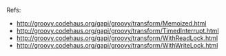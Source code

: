 Refs:

 * http://groovy.codehaus.org/gapi/groovy/transform/Memoized.html
 * http://groovy.codehaus.org/gapi/groovy/transform/TimedInterrupt.html
 * http://groovy.codehaus.org/gapi/groovy/transform/WithReadLock.html
 * http://groovy.codehaus.org/gapi/groovy/transform/WithWriteLock.html
